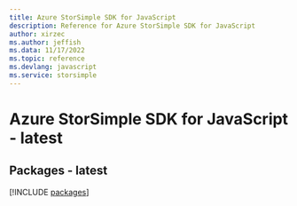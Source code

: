 ```yaml
---
title: Azure StorSimple SDK for JavaScript
description: Reference for Azure StorSimple SDK for JavaScript
author: xirzec
ms.author: jeffish
ms.data: 11/17/2022
ms.topic: reference
ms.devlang: javascript
ms.service: storsimple
---
```

# Azure StorSimple SDK for JavaScript - latest
## Packages - latest
[!INCLUDE [packages](storsimple-index.md)]